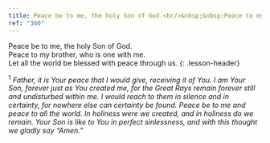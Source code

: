 ```yaml
---
title: Peace be to me, the holy Son of God.<br/>&nbsp;&nbsp;Peace to my brother, who is one with me.<br/>&nbsp;&nbsp;Let all the world be blessed with peace through us.
ref: "360"
---
```


Peace be to me, the holy Son of God.<br/>
Peace to my brother, who is one with me.<br/>
Let all the world be blessed with peace through us.
{: .lesson-header}

<sup>1</sup> *Father, it is Your peace that I would give, receiving it
of You. I am Your Son, forever just as You created me, for the Great
Rays remain forever still and undisturbed within me. I would reach to
them in silence and in certainty, for nowhere else can certainty be
found. Peace be to me and peace to all the world. In holiness were we
created, and in holiness do we remain. Your Son is like to You in
perfect sinlessness, and with this thought we gladly say “Amen.”*


